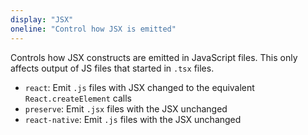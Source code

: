 ```yaml
---
display: "JSX"
oneline: "Control how JSX is emitted"
---
```


Controls how JSX constructs are emitted in JavaScript files.
This only affects output of JS files that started in `.tsx` files.

- `react`: Emit `.js` files with JSX changed to the equivalent `React.createElement` calls
- `preserve`: Emit `.jsx` files with the JSX unchanged
- `react-native`: Emit `.js` files with the JSX unchanged

<!-- This is blocked on https://github.com/microsoft/TypeScript-Website/issues/860

### For example

This sample code:

```ts
export const helloWorld = () => <h1>Hello world</h1>;
```

Default: ("react")

```tsx twoslash
declare module JSX {
  interface Element {}
  interface IntrinsicElements {
    [s: string]: any;
  }
}
// @showEmit
// @noErrors
export const helloWorld = () => <h1>Hello world</h1>;
```

Preserve:

```ts twoslash
declare module JSX {
  interface Element {}
  interface IntrinsicElements {
    [s: string]: any;
  }
}
// @showEmit
// @noErrors
// @jsx: preserve
export const helloWorld = () => <h1>Hello world</h1>;
```

React Native:

````ts twoslash
declare module JSX {
  interface Element {}
  interface IntrinsicElements {
    [s: string]: any;
  }
}
// @showEmit
// @noErrors
// @jsx: react-native
export const helloWorld = () => <h1>Hello world</h1>;
````
-->
